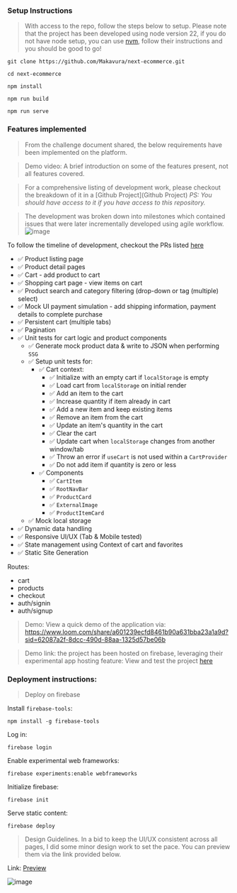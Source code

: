 ### Setup Instructions

> With access to the repo, follow the steps below to setup. Please note that the project has been developed using node version 22, if you do not have node setup, you can use [nvm](https://github.com/nvm-sh/nvm), follow their instructions and you should be good to go!

`git clone https://github.com/Makavura/next-ecommerce.git`

`cd next-ecommerce`

`npm install`

`npm run build`

`npm run serve`

### Features implemented
> From the challenge document shared, the below requirements have been implemented on the platform.

> Demo video: A brief introduction on some of the features present, not all features covered.

> For a comprehensive listing of development work, please checkout the breakdown of it in a [Github Project](Github Project) _PS: You should have access to it if you have access to this repository._

> The development was broken down into milestones which contained issues that were later incrementally developed using agile workflow.
![image](https://github.com/user-attachments/assets/689920fc-b674-4fd3-a872-6618ede65b47)

To follow the timeline of development, checkout the PRs listed [here](https://github.com/Makavura/next-ecommerce/pulls?q=is%3Apr+is%3Aclosed)

- ✅ Product listing page
- ✅ Product detail pages
- ✅ Cart - add product to cart
- ✅ Shopping cart page - view items on cart
- ✅ Product search and category filtering (drop-down or tag (multiple) select)
- ✅ Mock UI payment simulation - add shipping information, payment details to complete purchase
- ✅ Persistent cart (multiple tabs)
- ✅ Pagination
- ✅ Unit tests for cart logic and product components
    - ✅  Generate mock product data & write to JSON when performing `SSG`
    - ✅  Setup unit tests for:
        - ✅  Cart context: 
            - ✅  Initialize with an empty cart if `localStorage` is empty
            - ✅  Load cart from `localStorage` on initial render
            - ✅  Add an item to the cart 
            - ✅  Increase quantity if item already in cart
            - ✅  Add a new item and keep existing items 
            - ✅  Remove an item from the cart
            - ✅  Update an item's quantity in the cart
            - ✅  Clear the cart
            - ✅  Update cart when `localStorage` changes from another window/tab 
            - ✅  Throw an error if `useCart` is not used within a `CartProvider` 
            - ✅  Do not add item if quantity is zero or less
        - ✅  Components
            - ✅  `CartItem`
            - ✅  `RootNavBar`
            - ✅  `ProductCard`
            - ✅  `ExternalImage`
            - ✅  `ProductItemCard`
    - ✅  Mock local storage
- ✅ Dynamic data handling
- ✅ Responsive UI/UX (Tab & Mobile tested)
- ✅ State management using Context of cart and favorites
- ✅ Static Site Generation


Routes:
- cart
- products
- checkout
- auth/signin
- auth/signup


> Demo: View a quick demo of the application via: https://www.loom.com/share/a601239ecfd8461b90a631bba23a1a9d?sid=62087a2f-8dcc-490d-88aa-1325d57be06b


> Demo link: the project has been hosted on firebase, leveraging their experimental app hosting feature: View and test the project [here](https://next-ecommerce-mk.web.app/)


### Deployment instructions:

> Deploy on firebase

Install `firebase-tools`:

`npm install -g firebase-tools`

Log in:

`firebase login`

Enable experimental web frameworks:

`firebase experiments:enable webframeworks`

Initialize firebase:

`firebase init`

Serve static content:

`firebase deploy`


> Design Guidelines. In a bid to keep the UI/UX consistent across all pages, I did some minor design work to set the pace. You can preview them via the link provided below.

Link: [Preview](https://www.figma.com/design/15YlX8v6Bfx0Q5vK4nuMN5/E-Commerce-StoreFront?node-id=0-1&p=f)

![image](https://github.com/user-attachments/assets/dd1dcbc7-2c47-4ea1-9520-600353b0455e)

